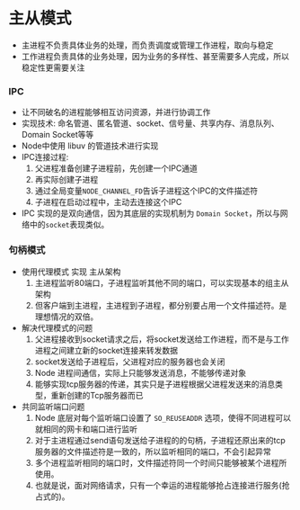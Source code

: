 # 主从模式

* 主进程不负责具体业务的处理，而负责调度或管理工作进程，取向与稳定
* 工作进程负责具体的业务处理，因为业务的多样性、甚至需要多人完成，所以稳定性更需要关注

### IPC
* 让不同破名的进程能够相互访问资源，并进行协调工作
* 实现技术: 命名管道、匿名管道、socket、信号量、共享内存、消息队列、Domain Socket等等
* Node中使用 libuv 的管道技术进行实现
* IPC连接过程: 
    1. 父进程准备创建子进程前，先创建一个IPC通道
    2. 再实际创建子进程
    3. 通过全局变量`NODE_CHANNEL_FD`告诉子进程这个IPC的文件描述符
    4. 子进程在启动过程中，主动去连接这个IPC
* IPC 实现的是双向通信，因为其底层的实现机制为 `Domain Socket`，所以与网络中的`socket`表现类似。

### 句柄模式
* 使用代理模式 实现 主从架构
    1. 主进程监听80端口，子进程监听其他不同的端口，可以实现基本的组主从架构
    2. 但客户端到主进程，主进程到子进程，都分别要占用一个文件描述符。是理想情况的双倍。
* 解决代理模式的问题
    1. 父进程接收到socket请求之后，将socket发送给工作进程，而不是与工作进程之间建立新的socket连接来转发数据
    2. socket发送给子进程后，父进程对应的服务器也会关闭
    3. Node 进程间通信，实际上只能够发送消息，不能够传递对象
    4. 能够实现tcp服务器的传递，其实只是子进程根据父进程发送来的消息类型，重新创建的Tcp服务器而已
* 共同监听端口问题
    1. Node 底层对每个监听端口设置了 `SO_REUSEADDR` 选项，使得不同进程可以就相同的网卡和端口进行监听
    2. 对于主进程通过send语句发送给子进程的的句柄，子进程还原出来的tcp服务器的文件描述符是一致的，所以监听相同的端口，不会引起异常
    3. 多个进程监听相同的端口时，文件描述符同一个时间只能够被某个进程所使用。
    4. 也就是说，面对网络请求，只有一个幸运的进程能够抢占连接进行服务(抢占式的)。
